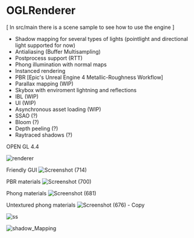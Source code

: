 # OGLRenderer

[ In src/main there is a scene sample to see how to use the engine ]


- Shadow mapping for several types of lights (pointlight and directional light supported for now)
- Antialiasing (Buffer Multisampling)
- Postprocess support (RTT)
- Phong illumination with normal maps
- Instanced rendering
- PBR [Epic's Unreal Engine 4 Metallic-Roughness Workflow]
- Parallax mapping (WIP)
- Skybox with enviroment lightning and reflections
- IBL (WIP)
- UI (WIP)
- Asynchronous asset loading (WIP)
- SSAO (?)
- Bloom (?)
- Depth peeling (?)
- Raytraced shadows (?)

OPEN GL 4.4

![renderer](https://github.com/AEspinosaDev/OpenGL-Renderer/assets/79087129/794a3a15-d45b-4cab-af26-0c5962618703)


Friendly GUI
![Screenshot (714)](https://github.com/AEspinosaDev/OpenGL-Renderer/assets/79087129/4daab3ca-0310-44f6-96f7-bb13d10eab42)

PBR materials
![Screenshot (700)](https://github.com/AEspinosaDev/OpenGL-Renderer/assets/79087129/26497f49-89af-433d-8298-5730b0c8bc5b)

Phong materials
![Screenshot (681)](https://user-images.githubusercontent.com/79087129/235375253-89756f53-1b3a-47de-a9c9-31adb8423a06.jpg)

Untextured phong materials
![Screenshot (676) - Copy](https://user-images.githubusercontent.com/79087129/235357252-04a7d0d6-2485-472e-a0b7-b331a6500180.jpg)


![ss](https://user-images.githubusercontent.com/79087129/228952151-e5542f66-9961-48bf-b8f1-b8fc74d1ec3f.png)


![shadow_Mapping](https://user-images.githubusercontent.com/79087129/226458667-4d74b6d3-93c3-4782-bd9f-94ce423f9fa9.gif)
